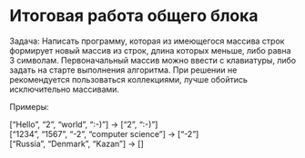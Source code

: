 # Итоговая работа общего блока
Задача: Написать программу, которая из имеющегося массива строк формирует новый массив из строк, длина которых меньше, либо равна 3 символам. Первоначальный массив можно ввести с клавиатуры, либо задать на старте выполнения алгоритма. При решении не рекомендуется пользоваться коллекциями, лучше обойтись исключительно массивами.

Примеры: 
  
[“Hello”, “2”, “world”, “:-)”] → [“2”, “:-)”]   
[“1234”, “1567”, “-2”, “computer science”] → [“-2”]  
[“Russia”, “Denmark”, “Kazan”] → []
